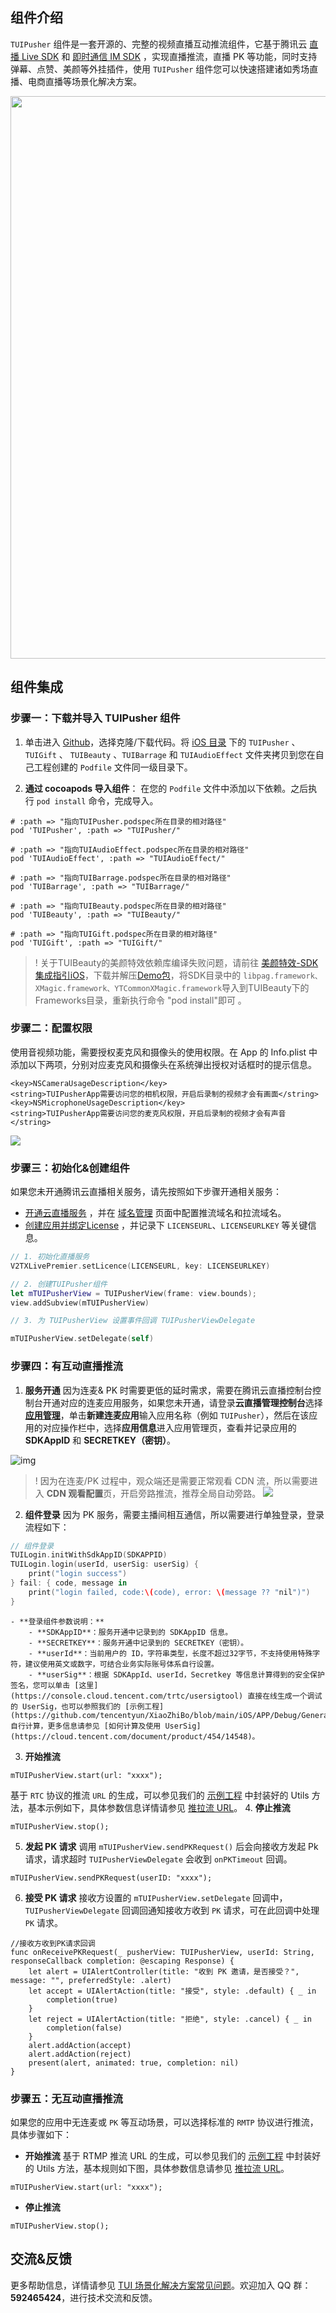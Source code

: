## 组件介绍
`TUIPusher` 组件是一套开源的、完整的视频直播互动推流组件，它基于腾讯云 [直播 Live SDK](https://cloud.tencent.com/document/product/454/19074) 和 [即时通信 IM SDK](https://cloud.tencent.com/document/product/269/1498) ，实现直播推流，直播 PK 等功能，同时支持弹幕、点赞、美颜等外挂插件，使用 `TUIPusher` 组件您可以快速搭建诸如秀场直播、电商直播等场景化解决方案。

<img src="https://qcloudimg.tencent-cloud.cn/raw/56974460aea1eff23adb1ab6410c910d.png" width="900"/>

[](id:model)
## 组件集成
[](id:model.step1)
### 步骤一：下载并导入 TUIPusher 组件
1. 单击进入 [Github](https://github.com/tencentyun/XiaoZhiBo)，选择克隆/下载代码。将 [iOS 目录](https://github.com/tencentyun/XiaoZhiBo/tree/main/iOS) 下的 `TUIPusher` 、 `TUIGift` 、 `TUIBeauty` 、`TUIBarrage` 和 `TUIAudioEffect` 文件夹拷贝到您在自己工程创建的 `Podfile` 文件同一级目录下。

2. **通过 cocoapods 导入组件**：
在您的 `Podfile` 文件中添加以下依赖。之后执行 `pod install` 命令，完成导入。

```
# :path => "指向TUIPusher.podspec所在目录的相对路径"
pod 'TUIPusher', :path => "TUIPusher/"

# :path => "指向TUIAudioEffect.podspec所在目录的相对路径"
pod 'TUIAudioEffect', :path => "TUIAudioEffect/"

# :path => "指向TUIBarrage.podspec所在目录的相对路径"
pod 'TUIBarrage', :path => "TUIBarrage/"

# :path => "指向TUIBeauty.podspec所在目录的相对路径"
pod 'TUIBeauty', :path => "TUIBeauty/"

# :path => "指向TUIGift.podspec所在目录的相对路径"
pod 'TUIGift', :path => "TUIGift/"
```

>! 关于TUIBeauty的美颜特效依赖库编译失败问题，请前往 [美颜特效-SDK集成指引iOS](https://cloud.tencent.com/document/product/616/65887)，下载并解压[Demo包](https://mediacloud-76607.gzc.vod.tencent-cloud.com/TencentEffect/iOS/2.4.1vcube/MLVB-API-Example.zip)，将SDK目录中的 `libpag.framework、XMagic.framework、YTCommonXMagic.framework`导入到TUIBeauty下的Frameworks目录，重新执行命令 "pod install"即可 。

[](id:model.step2)
### 步骤二：配置权限
使用音视频功能，需要授权麦克风和摄像头的使用权限。在 App 的 Info.plist 中添加以下两项，分别对应麦克风和摄像头在系统弹出授权对话框时的提示信息。

```
<key>NSCameraUsageDescription</key>
<string>TUIPusherApp需要访问您的相机权限，开启后录制的视频才会有画面</string>
<key>NSMicrophoneUsageDescription</key>
<string>TUIPusherApp需要访问您的麦克风权限，开启后录制的视频才会有声音</string>
```

![](https://main.qcloudimg.com/raw/54cc6989a8225700ff57494cba819c7b.jpg)

[](id:model.step3)
### 步骤三：初始化&创建组件
如果您未开通腾讯云直播相关服务，请先按照如下步骤开通相关服务：
-  [开通云直播服务](https://console.cloud.tencent.com/live/livestat) ，并在 [域名管理](https://console.cloud.tencent.com/live/domainmanage) 页面中配置推流域名和拉流域名。
-  [创建应用并绑定License](https://console.cloud.tencent.com/live/license) ，并记录下 `LICENSEURL`、`LICENSEURLKEY` 等关键信息。

```Swift
// 1. 初始化直播服务
V2TXLivePremier.setLicence(LICENSEURL, key: LICENSEURLKEY)

// 2. 创建TUIPusher组件
let mTUIPusherView = TUIPusherView(frame: view.bounds);
view.addSubview(mTUIPusherView)

// 3. 为 TUIPusherView 设置事件回调 TUIPusherViewDelegate

mTUIPusherView.setDelegate(self)
```

### 步骤四：有互动直播推流
1.  **服务开通**
因为连麦& PK 时需要更低的延时需求，需要在腾讯云直播控制台控制台开通对应的连麦应用服务，如果您未开通，请登录**云直播管理控制台**选择 **[应用管理](https://console.cloud.tencent.com/live/micro/appmanage)**，单击**新建连麦应用**输入应用名称（例如 `TUIPusher`），然后在该应用的对应操作栏中，选择**应用信息**进入应用管理页，查看并记录应用的 **SDKAppID** 和 **SECRETKEY（密钥）**。

![img](https://qcloudimg.tencent-cloud.cn/raw/cb2b2381b92994404dfece3cdaf77608.png)

>! 因为在连麦/PK 过程中，观众端还是需要正常观看 CDN 流，所以需要进入 **CDN 观看配置**页，开启旁路推流，推荐全局自动旁路。
>![](https://qcloudimg.tencent-cloud.cn/raw/62adb00b3445a0d88fcf92f357109e5c.png)
>
2.  **组件登录**
因为 PK 服务，需要主播间相互通信，所以需要进行单独登录，登录流程如下：
```Swift
// 组件登录
TUILogin.initWithSdkAppID(SDKAPPID)
TUILogin.login(userId, userSig: userSig) {
    print("login success")
} fail: { code, message in
    print("login failed, code:\(code), error: \(message ?? "nil")")
}
```

	- **登录组件参数说明：**
		- **SDKAppID**：服务开通中记录到的 SDKAppID 信息。
		- **SECRETKEY**：服务开通中记录到的 SECRETKEY（密钥）。
		- **userId**：当前用户的 ID，字符串类型，长度不超过32字节，不支持使用特殊字符，建议使用英文或数字，可结合业务实际账号体系自行设置。
		- **userSig**：根据 SDKAppId、userId，Secretkey 等信息计算得到的安全保护签名，您可以单击 [这里](https://console.cloud.tencent.com/trtc/usersigtool) 直接在线生成一个调试的 UserSig，也可以参照我们的 [示例工程](https://github.com/tencentyun/XiaoZhiBo/blob/main/iOS/APP/Debug/GenerateGlobalConfig.swift#L82) 自行计算，更多信息请参见 [如何计算及使用 UserSig](https://cloud.tencent.com/document/product/454/14548)。

3.  **开始推流**

```
mTUIPusherView.start(url: "xxxx");
```

基于 `RTC` 协议的推流 `URL` 的生成，可以参见我们的 [示例工程](https://github.com/tencentyun/XiaoZhiBo/blob/main/iOS/APP/Scene/ShowLive/model/URLUtils.swift#L27) 中封装好的 Utils 方法，基本示例如下，具体参数信息详情请参见 [推拉流 URL](https://cloud.tencent.com/document/product/454/7915)。
4. **停止推流**

```
mTUIPusherView.stop();
```

5. **发起 PK 请求**
调用 `mTUIPusherView.sendPKRequest()` 后会向接收方发起 Pk 请求，请求超时 `TUIPusherViewDelegate` 会收到 `onPKTimeout` 回调。

```
mTUIPusherView.sendPKRequest(userID: "xxxx");
```

6. **接受 PK 请求**
接收方设置的 `mTUIPusherView.setDelegate` 回调中，`TUIPusherViewDelegate` 回调回通知接收方收到 `PK` 请求，可在此回调中处理 `PK` 请求。

```
//接收方收到PK请求回调
func onReceivePKRequest(_ pusherView: TUIPusherView, userId: String, responseCallback completion: @escaping Response) {
    let alert = UIAlertController(title: "收到 PK 邀请，是否接受？", message: "", preferredStyle: .alert)
    let accept = UIAlertAction(title: "接受", style: .default) { _ in
        completion(true)
    }
    let reject = UIAlertAction(title: "拒绝", style: .cancel) { _ in
        completion(false)
    }
    alert.addAction(accept)
    alert.addAction(reject)
    present(alert, animated: true, completion: nil)
}
```

[](id:model.step5)
### 步骤五：无互动直播推流
如果您的应用中无连麦或 `PK` 等互动场景，可以选择标准的 `RMTP` 协议进行推流，具体步骤如下：

- **开始推流**
基于 RTMP 推流 URL 的生成，可以参见我们的 [示例工程](https://github.com/tencentyun/XiaoZhiBo/blob/main/iOS/APP/Scene/ShowLive/model/URLUtils.swift#L27) 中封装好的 Utils 方法，基本规则如下图，具体参数信息请参见 [推拉流 URL](https://cloud.tencent.com/document/product/454/7915)。

```
mTUIPusherView.start(url: "xxxx");
```

- **停止推流**

```
mTUIPusherView.stop();
```

## 交流&反馈

更多帮助信息，详情请参见 [TUI 场景化解决方案常见问题](https://cloud.tencent.com/developer/article/1952880)。欢迎加入 QQ 群：**592465424**，进行技术交流和反馈。
